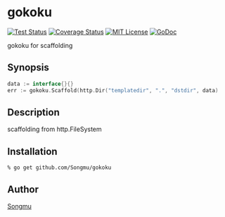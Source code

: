 gokoku
=======

[![Test Status](https://github.com/Songmu/gokoku/workflows/test/badge.svg?branch=main)][actions]
[![Coverage Status](https://coveralls.io/repos/Songmu/gokoku/badge.png?branch=main)][coveralls]
[![MIT License](http://img.shields.io/badge/license-MIT-blue.svg?style=flat-square)][license]
[![GoDoc](https://godoc.org/github.com/Songmu/gokoku?status.svg)][godoc]

[actions]: https://github.com/Songmu/gokoku/actions?workflow=test
[coveralls]: https://coveralls.io/r/Songmu/gokoku?branch=main
[license]: https://github.com/Songmu/gokoku/blob/main/LICENSE
[godoc]: https://godoc.org/github.com/Songmu/gokoku

gokoku for scaffolding

## Synopsis

```go
data := interface{}{}
err := gokoku.Scaffold(http.Dir("templatedir", ".", "dstdir", data)
```

## Description

scaffolding from http.FileSystem

## Installation

```console
% go get github.com/Songmu/gokoku
```

## Author

[Songmu](https://github.com/Songmu)
